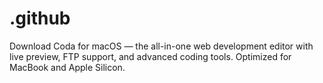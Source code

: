 # .github
Download Coda for macOS — the all-in-one web development editor with live preview, FTP support, and advanced coding tools. Optimized for MacBook and Apple Silicon.
